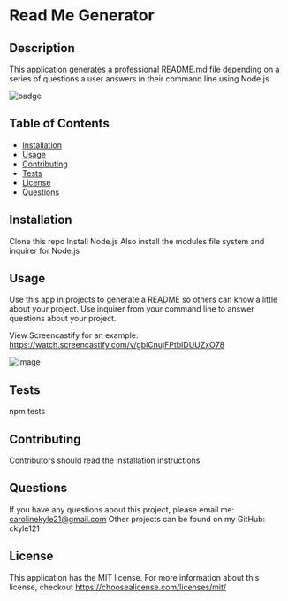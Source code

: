 # Read Me Generator

  ## Description 
  This application generates a professional README.md file depending on a series of questions a user answers in their command line using Node.js

  ![badge](https://img.shields.io/badge/license-MITLicense-blue)

  ## Table of Contents
  * [Installation](#installation)
  * [Usage](#usage)
  * [Contributing](#contributing)
  * [Tests](#tests)
  * [License](#license)
  * [Questions](#questions)

  ## Installation 
  Clone this repo
  Install Node.js
  Also install the modules file system and inquirer for Node.js

  ## Usage
  Use this app in projects to generate a README so others can know a little about your project. Use inquirer from your command line to answer questions about your project.
  
  View Screencastify for an example: 
  https://watch.screencastify.com/v/gbiCnujFPtbIDUUZxO78
  
  ![image](https://user-images.githubusercontent.com/75647359/153082817-a7ddd9c4-f84a-4569-a54f-54577073b115.png)

  ## Tests
  npm tests

  ## Contributing 
  Contributors should read the installation instructions

  ## Questions
  If you have any questions about this project, please email me: carolinekyle21@gmail.com
  Other projects can be found on my GitHub: ckyle121

  
  ## License
  This application has the MIT license.
  For more information about this license, checkout https://choosealicense.com/licenses/mit/
    
